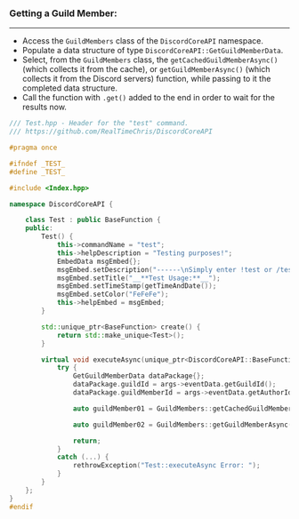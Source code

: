 ### **Getting a Guild Member:**
---
- Access the `GuildMembers` class of the `DiscordCoreAPI` namespace.
- Populate a data structure of type `DiscordCoreAPI::GetGuildMemberData`.
- Select, from the `GuildMembers` class, the `getCachedGuildMemberAsync()` (which collects it from the cache), or `getGuildMemberAsync()` (which collects it from the Discord servers) function, while passing to it the completed data structure.
- Call the function with `.get()` added to the end in order to wait for the results now.

```cpp
/// Test.hpp - Header for the "test" command.
/// https://github.com/RealTimeChris/DiscordCoreAPI

#pragma once

#ifndef _TEST_
#define _TEST_

#include <Index.hpp>

namespace DiscordCoreAPI {

	class Test : public BaseFunction {
	public:
		Test() {
			this->commandName = "test";
			this->helpDescription = "Testing purposes!";
			EmbedData msgEmbed{};
			msgEmbed.setDescription("------\nSimply enter !test or /test!\n------");
			msgEmbed.setTitle("__**Test Usage:**__");
			msgEmbed.setTimeStamp(getTimeAndDate());
			msgEmbed.setColor("FeFeFe");
			this->helpEmbed = msgEmbed;
		}

		std::unique_ptr<BaseFunction> create() {
			return std::make_unique<Test>();
		}

		virtual void executeAsync(unique_ptr<DiscordCoreAPI::BaseFunctionArguments> args) {
			try {
				GetGuildMemberData dataPackage{};
				dataPackage.guildId = args->eventData.getGuildId();
				dataPackage.guildMemberId = args->eventData.getAuthorId();

				auto guildMember01 = GuildMembers::getCachedGuildMemberAsync(dataPackage).get();

				auto guildMember02 = GuildMembers::getGuildMemberAsync(dataPackage).get();

				return;
			}
			catch (...) {
				rethrowException("Test::executeAsync Error: ");
			}
		}
	};
}
#endif
```
